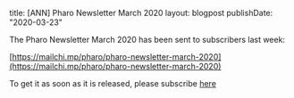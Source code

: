 title: [ANN] Pharo Newsletter March 2020
layout: blogpost
publishDate: "2020-03-23"


The Pharo Newsletter March 2020 has been sent to subscribers last week:

[https://mailchi.mp/pharo/pharo-newsletter-march-2020](https://mailchi.mp/pharo/pharo-newsletter-march-2020)

To get it as soon as it is released, please subscribe [here](http://eepurl.com/bykqWn)